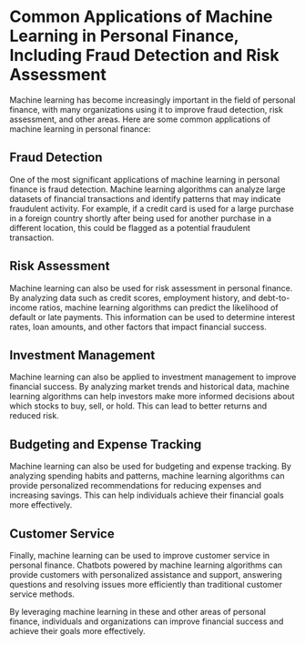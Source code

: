 Common Applications of Machine Learning in Personal Finance, Including Fraud Detection and Risk Assessment
==============================================================================================================================================================================================

Machine learning has become increasingly important in the field of personal finance, with many organizations using it to improve fraud detection, risk assessment, and other areas. Here are some common applications of machine learning in personal finance:

Fraud Detection
---------------

One of the most significant applications of machine learning in personal finance is fraud detection. Machine learning algorithms can analyze large datasets of financial transactions and identify patterns that may indicate fraudulent activity. For example, if a credit card is used for a large purchase in a foreign country shortly after being used for another purchase in a different location, this could be flagged as a potential fraudulent transaction.

Risk Assessment
---------------

Machine learning can also be used for risk assessment in personal finance. By analyzing data such as credit scores, employment history, and debt-to-income ratios, machine learning algorithms can predict the likelihood of default or late payments. This information can be used to determine interest rates, loan amounts, and other factors that impact financial success.

Investment Management
---------------------

Machine learning can also be applied to investment management to improve financial success. By analyzing market trends and historical data, machine learning algorithms can help investors make more informed decisions about which stocks to buy, sell, or hold. This can lead to better returns and reduced risk.

Budgeting and Expense Tracking
------------------------------

Machine learning can also be used for budgeting and expense tracking. By analyzing spending habits and patterns, machine learning algorithms can provide personalized recommendations for reducing expenses and increasing savings. This can help individuals achieve their financial goals more effectively.

Customer Service
----------------

Finally, machine learning can be used to improve customer service in personal finance. Chatbots powered by machine learning algorithms can provide customers with personalized assistance and support, answering questions and resolving issues more efficiently than traditional customer service methods.

By leveraging machine learning in these and other areas of personal finance, individuals and organizations can improve financial success and achieve their goals more effectively.
